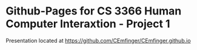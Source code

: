 # Github-Pages for CS 3366 Human Computer Interaxtion - Project 1 
Presentation located at https://github.com/CEmfinger/CEmfinger.github.io